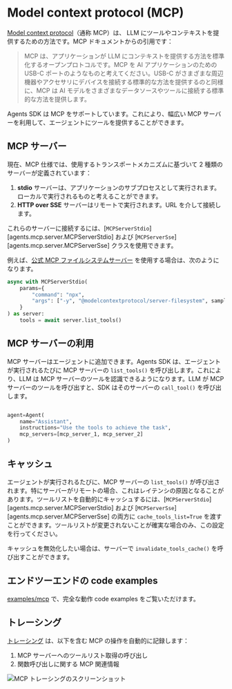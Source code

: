 # Model context protocol (MCP)

[Model context protocol](https://modelcontextprotocol.io/introduction)（通称 MCP）は、 LLM にツールやコンテキストを提供するための方法です。MCP ドキュメントからの引用です：

> MCP は、アプリケーションが LLM にコンテキストを提供する方法を標準化するオープンプロトコルです。MCP を AI アプリケーションのための USB-C ポートのようなものと考えてください。USB-C がさまざまな周辺機器やアクセサリにデバイスを接続する標準的な方法を提供するのと同様に、MCP は AI モデルをさまざまなデータソースやツールに接続する標準的な方法を提供します。

Agents SDK は MCP をサポートしています。これにより、幅広い MCP サーバーを利用して、エージェントにツールを提供することができます。

## MCP サーバー

現在、MCP 仕様では、使用するトランスポートメカニズムに基づいて 2 種類のサーバーが定義されています：

1. **stdio** サーバーは、アプリケーションのサブプロセスとして実行されます。ローカルで実行されるものと考えることができます。
2. **HTTP over SSE** サーバーはリモートで実行されます。URL を介して接続します。

これらのサーバーに接続するには、[`MCPServerStdio`][agents.mcp.server.MCPServerStdio] および [`MCPServerSse`][agents.mcp.server.MCPServerSse] クラスを使用できます。

例えば、[公式 MCP ファイルシステムサーバー](https://www.npmjs.com/package/@modelcontextprotocol/server-filesystem) を使用する場合は、次のようになります。

```python
async with MCPServerStdio(
    params={
        "command": "npx",
        "args": ["-y", "@modelcontextprotocol/server-filesystem", samples_dir],
    }
) as server:
    tools = await server.list_tools()
```

## MCP サーバーの利用

MCP サーバーはエージェントに追加できます。Agents SDK は、エージェントが実行されるたびに MCP サーバーの `list_tools()` を呼び出します。これにより、LLM は MCP サーバーのツールを認識できるようになります。LLM が MCP サーバーのツールを呼び出すと、SDK はそのサーバーの `call_tool()` を呼び出します。

```python

agent=Agent(
    name="Assistant",
    instructions="Use the tools to achieve the task",
    mcp_servers=[mcp_server_1, mcp_server_2]
)
```

## キャッシュ

エージェントが実行されるたびに、MCP サーバーの `list_tools()` が呼び出されます。特にサーバーがリモートの場合、これはレイテンシの原因となることがあります。ツールリストを自動的にキャッシュするには、[`MCPServerStdio`][agents.mcp.server.MCPServerStdio] および [`MCPServerSse`][agents.mcp.server.MCPServerSse] の両方に `cache_tools_list=True` を渡すことができます。ツールリストが変更されないことが確実な場合のみ、この設定を行ってください。

キャッシュを無効化したい場合は、サーバーで `invalidate_tools_cache()` を呼び出すことができます。

## エンドツーエンドの code examples

[examples/mcp](https://github.com/openai/openai-agents-python/tree/main/examples/mcp) で、完全な動作 code examples をご覧いただけます。

## トレーシング

[トレーシング](../tracing.md) は、以下を含む MCP の操作を自動的に記録します：

1. MCP サーバーへのツールリスト取得の呼び出し
2. 関数呼び出しに関する MCP 関連情報

![MCP トレーシングのスクリーンショット](../assets/images/mcp-tracing.jpg)